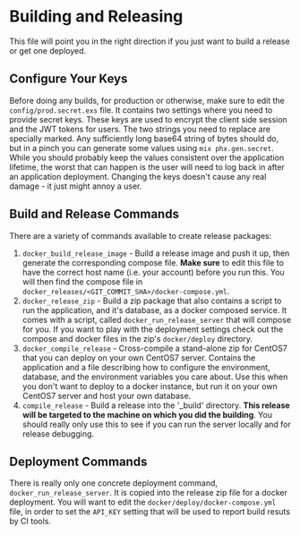 # Building and Releasing

This file will point you in the right direction if you just want to build a release or get one deployed.

## Configure Your Keys

Before doing any builds, for production or otherwise, make sure to edit the `config/prod.secret.exs` file.  It contains two settings where you need to provide secret keys.  These keys are used to encrypt the client side session and the JWT tokens for users.  The two strings you need to replace are specially marked.  Any sufficiently long base64 string of bytes should do, but in a pinch you can generate some values using `mix phx.gen.secret`.  While you should probably keep the values consistent over the application lifetime, the worst that can happen is the user will need to log back in after an application deployment.  Changing the keys doesn't cause any real damage - it just might annoy a user.

## Build and Release Commands

There are a variety of commands available to create release packages:
1. `docker_build_release_image` - Build a release image and push it up, then generate the corresponding compose file.  **Make sure** to edit this file to have the correct host name (i.e. your account) before you run this.  You will then find the compose file in  `docker_releases/<GIT_COMMIT_SHA>/docker-compose.yml`.
2. `docker_release_zip` - Build a zip package that also contains a script to run the application, and it's database, as a docker composed service.  It comes with a script, called `docker_run_release_server` that will compose for you.  If you want  to play with the deployment settings check out the compose and docker files in the zip's `docker/deploy` directory.
3. `docker_compile_release` - Cross-compile a stand-alone zip for CentOS7 that you can deploy on your own CentOS7 server.  Contains the application and a file describing how to configure the environment, database, and the environment variables you care about.  Use this when you don't want to deploy to a docker instance, but run it on your own CentOS7 server and host your own database.
4. `compile_release` - Build a release into the '_build' directory.  **This release will be targeted to the machine on which you did the building**.  You should really only use this to see if you can run the server locally and for release debugging.

## Deployment Commands

There is really only one concrete deployment command, `docker_run_release_server`.  It is copied into the release zip file for a docker deployment.  You will want to edit the `docker/deploy/docker-compose.yml` file, in order to set the `API_KEY` setting that will be used to report build resuts by CI tools.
